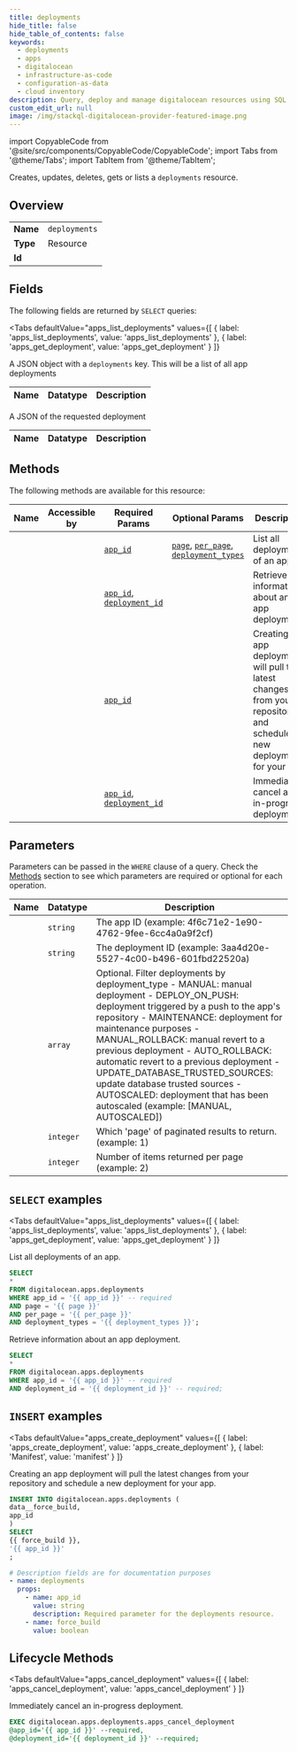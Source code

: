 ```yaml
--- 
title: deployments
hide_title: false
hide_table_of_contents: false
keywords:
  - deployments
  - apps
  - digitalocean
  - infrastructure-as-code
  - configuration-as-data
  - cloud inventory
description: Query, deploy and manage digitalocean resources using SQL
custom_edit_url: null
image: /img/stackql-digitalocean-provider-featured-image.png
---
```


import CopyableCode from '@site/src/components/CopyableCode/CopyableCode';
import Tabs from '@theme/Tabs';
import TabItem from '@theme/TabItem';

Creates, updates, deletes, gets or lists a <code>deployments</code> resource.

## Overview
<table><tbody>
<tr><td><b>Name</b></td><td><code>deployments</code></td></tr>
<tr><td><b>Type</b></td><td>Resource</td></tr>
<tr><td><b>Id</b></td><td><CopyableCode code="digitalocean.apps.deployments" /></td></tr>
</tbody></table>

## Fields

The following fields are returned by `SELECT` queries:

<Tabs
    defaultValue="apps_list_deployments"
    values={[
        { label: 'apps_list_deployments', value: 'apps_list_deployments' },
        { label: 'apps_get_deployment', value: 'apps_get_deployment' }
    ]}
>
<TabItem value="apps_list_deployments">

A JSON object with a `deployments` key. This will be a list of all app deployments

<table>
<thead>
    <tr>
    <th>Name</th>
    <th>Datatype</th>
    <th>Description</th>
    </tr>
</thead>
<tbody>
</tbody>
</table>
</TabItem>
<TabItem value="apps_get_deployment">

A JSON of the requested deployment

<table>
<thead>
    <tr>
    <th>Name</th>
    <th>Datatype</th>
    <th>Description</th>
    </tr>
</thead>
<tbody>
</tbody>
</table>
</TabItem>
</Tabs>

## Methods

The following methods are available for this resource:

<table>
<thead>
    <tr>
    <th>Name</th>
    <th>Accessible by</th>
    <th>Required Params</th>
    <th>Optional Params</th>
    <th>Description</th>
    </tr>
</thead>
<tbody>
<tr>
    <td><a href="#apps_list_deployments"><CopyableCode code="apps_list_deployments" /></a></td>
    <td><CopyableCode code="select" /></td>
    <td><a href="#parameter-app_id"><code>app_id</code></a></td>
    <td><a href="#parameter-page"><code>page</code></a>, <a href="#parameter-per_page"><code>per_page</code></a>, <a href="#parameter-deployment_types"><code>deployment_types</code></a></td>
    <td>List all deployments of an app.</td>
</tr>
<tr>
    <td><a href="#apps_get_deployment"><CopyableCode code="apps_get_deployment" /></a></td>
    <td><CopyableCode code="select" /></td>
    <td><a href="#parameter-app_id"><code>app_id</code></a>, <a href="#parameter-deployment_id"><code>deployment_id</code></a></td>
    <td></td>
    <td>Retrieve information about an app deployment.</td>
</tr>
<tr>
    <td><a href="#apps_create_deployment"><CopyableCode code="apps_create_deployment" /></a></td>
    <td><CopyableCode code="insert" /></td>
    <td><a href="#parameter-app_id"><code>app_id</code></a></td>
    <td></td>
    <td>Creating an app deployment will pull the latest changes from your repository and schedule a new deployment for your app.</td>
</tr>
<tr>
    <td><a href="#apps_cancel_deployment"><CopyableCode code="apps_cancel_deployment" /></a></td>
    <td><CopyableCode code="exec" /></td>
    <td><a href="#parameter-app_id"><code>app_id</code></a>, <a href="#parameter-deployment_id"><code>deployment_id</code></a></td>
    <td></td>
    <td>Immediately cancel an in-progress deployment.</td>
</tr>
</tbody>
</table>

## Parameters

Parameters can be passed in the `WHERE` clause of a query. Check the [Methods](#methods) section to see which parameters are required or optional for each operation.

<table>
<thead>
    <tr>
    <th>Name</th>
    <th>Datatype</th>
    <th>Description</th>
    </tr>
</thead>
<tbody>
<tr id="parameter-app_id">
    <td><CopyableCode code="app_id" /></td>
    <td><code>string</code></td>
    <td>The app ID (example: 4f6c71e2-1e90-4762-9fee-6cc4a0a9f2cf)</td>
</tr>
<tr id="parameter-deployment_id">
    <td><CopyableCode code="deployment_id" /></td>
    <td><code>string</code></td>
    <td>The deployment ID (example: 3aa4d20e-5527-4c00-b496-601fbd22520a)</td>
</tr>
<tr id="parameter-deployment_types">
    <td><CopyableCode code="deployment_types" /></td>
    <td><code>array</code></td>
    <td>Optional. Filter deployments by deployment_type   - MANUAL: manual deployment   - DEPLOY_ON_PUSH: deployment triggered by a push to the app's repository   - MAINTENANCE: deployment for maintenance purposes   - MANUAL_ROLLBACK: manual revert to a previous deployment   - AUTO_ROLLBACK: automatic revert to a previous deployment   - UPDATE_DATABASE_TRUSTED_SOURCES: update database trusted sources   - AUTOSCALED: deployment that has been autoscaled (example: [MANUAL, AUTOSCALED])</td>
</tr>
<tr id="parameter-page">
    <td><CopyableCode code="page" /></td>
    <td><code>integer</code></td>
    <td>Which 'page' of paginated results to return. (example: 1)</td>
</tr>
<tr id="parameter-per_page">
    <td><CopyableCode code="per_page" /></td>
    <td><code>integer</code></td>
    <td>Number of items returned per page (example: 2)</td>
</tr>
</tbody>
</table>

## `SELECT` examples

<Tabs
    defaultValue="apps_list_deployments"
    values={[
        { label: 'apps_list_deployments', value: 'apps_list_deployments' },
        { label: 'apps_get_deployment', value: 'apps_get_deployment' }
    ]}
>
<TabItem value="apps_list_deployments">

List all deployments of an app.

```sql
SELECT
*
FROM digitalocean.apps.deployments
WHERE app_id = '{{ app_id }}' -- required
AND page = '{{ page }}'
AND per_page = '{{ per_page }}'
AND deployment_types = '{{ deployment_types }}';
```
</TabItem>
<TabItem value="apps_get_deployment">

Retrieve information about an app deployment.

```sql
SELECT
*
FROM digitalocean.apps.deployments
WHERE app_id = '{{ app_id }}' -- required
AND deployment_id = '{{ deployment_id }}' -- required;
```
</TabItem>
</Tabs>


## `INSERT` examples

<Tabs
    defaultValue="apps_create_deployment"
    values={[
        { label: 'apps_create_deployment', value: 'apps_create_deployment' },
        { label: 'Manifest', value: 'manifest' }
    ]}
>
<TabItem value="apps_create_deployment">

Creating an app deployment will pull the latest changes from your repository and schedule a new deployment for your app.

```sql
INSERT INTO digitalocean.apps.deployments (
data__force_build,
app_id
)
SELECT 
{{ force_build }},
'{{ app_id }}'
;
```
</TabItem>
<TabItem value="manifest">

```yaml
# Description fields are for documentation purposes
- name: deployments
  props:
    - name: app_id
      value: string
      description: Required parameter for the deployments resource.
    - name: force_build
      value: boolean
```
</TabItem>
</Tabs>


## Lifecycle Methods

<Tabs
    defaultValue="apps_cancel_deployment"
    values={[
        { label: 'apps_cancel_deployment', value: 'apps_cancel_deployment' }
    ]}
>
<TabItem value="apps_cancel_deployment">

Immediately cancel an in-progress deployment.

```sql
EXEC digitalocean.apps.deployments.apps_cancel_deployment 
@app_id='{{ app_id }}' --required, 
@deployment_id='{{ deployment_id }}' --required;
```
</TabItem>
</Tabs>
